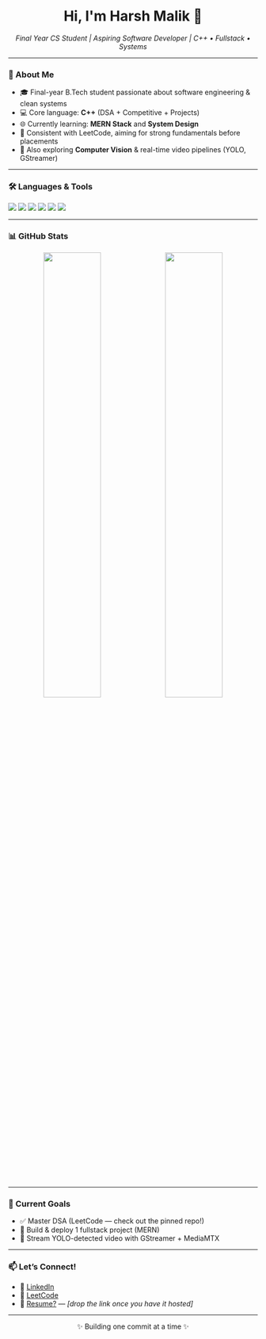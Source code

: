 <h1 align="center">Hi, I'm Harsh Malik 👋</h1>
<p align="center">
  <em>Final Year CS Student | Aspiring Software Developer | C++ • Fullstack • Systems</em>
</p>

---

### 🚀 About Me
- 🎓 Final-year B.Tech student passionate about software engineering & clean systems
- 💻 Core language: **C++** (DSA + Competitive + Projects)
- 🌐 Currently learning: **MERN Stack** and **System Design**
- 🎯 Consistent with LeetCode, aiming for strong fundamentals before placements
- 🤖 Also exploring **Computer Vision** & real-time video pipelines (YOLO, GStreamer)

---

### 🛠️ Languages & Tools
<p>
  <img src="https://img.shields.io/badge/C++-00599C?style=for-the-badge&logo=cplusplus&logoColor=white" />
  <img src="https://img.shields.io/badge/JavaScript-F7DF1E?style=for-the-badge&logo=javascript&logoColor=black" />
  <img src="https://img.shields.io/badge/Node.js-339933?style=for-the-badge&logo=nodedotjs&logoColor=white" />
  <img src="https://img.shields.io/badge/React-20232A?style=for-the-badge&logo=react&logoColor=61DAFB" />
  <img src="https://img.shields.io/badge/MongoDB-4EA94B?style=for-the-badge&logo=mongodb&logoColor=white" />
  <img src="https://img.shields.io/badge/GStreamer-16A085?style=for-the-badge&logoColor=white" />
</p>

---

### 📊 GitHub Stats
<p align="center">
  <img src="https://github-readme-stats.vercel.app/api?username=lifesoharsh&show_icons=true&theme=github_dark" width="48%" />
  <img src="https://github-readme-streak-stats.herokuapp.com/?user=lifesoharsh&theme=github-dark" width="48%" />
</p>

---

### 📌 Current Goals
- ✅ Master DSA (LeetCode — check out the pinned repo!)
- 🔧 Build & deploy 1 fullstack project (MERN)
- 📡 Stream YOLO-detected video with GStreamer + MediaMTX

---

### 📫 Let’s Connect!
- 💼 [LinkedIn](https://www.linkedin.com/in/harshmalik-dev/)
- 📂 [LeetCode](https://leetcode.com/lifesoharsh/)
- 📎 [Resume?](#) — *[drop the link once you have it hosted]*

---

<p align="center">✨ Building one commit at a time ✨</p>
